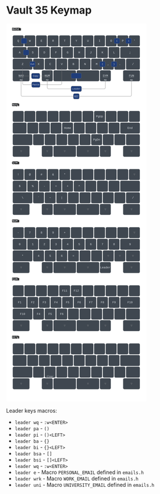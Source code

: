 
# Vault 35 Keymap

![Vault 35 Keymap](img/keymap.svg)

Leader keys macros:
- `leader wq` - `:w<ENTER>`
- `leader pa` - `()`
- `leader pi` - `()<LEFT>`
- `leader ba` - `{}`
- `leader bi` - `{}<LEFT>`
- `leader bsa` - `[]`
- `leader bsi` - `[]<LEFT>`
- `leader wq` - `:w<ENTER>`
- `leader e` - Macro `PERSONAL_EMAIL` defined in `emails.h`
- `leader wrk` - Macro `WORK_EMAIL` defined in `emails.h`
- `leader uni` - Macro `UNIVERSITY_EMAIL` defined in `emails.h`

